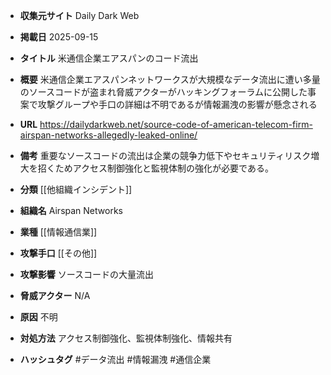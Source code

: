 - **収集元サイト**
Daily Dark Web

- **掲載日**
2025-09-15

- **タイトル**
米通信企業エアスパンのコード流出

- **概要**
米通信企業エアスパンネットワークスが大規模なデータ流出に遭い多量のソースコードが盗まれ脅威アクターがハッキングフォーラムに公開した事案で攻撃グループや手口の詳細は不明であるが情報漏洩の影響が懸念される

- **URL**
https://dailydarkweb.net/source-code-of-american-telecom-firm-airspan-networks-allegedly-leaked-online/

- **備考**
重要なソースコードの流出は企業の競争力低下やセキュリティリスク増大を招くためアクセス制御強化と監視体制の強化が必要である。

- **分類**
[[他組織インシデント]]

- **組織名**
Airspan Networks

- **業種**
[[情報通信業]]

- **攻撃手口**
[[その他]]

- **攻撃影響**
ソースコードの大量流出

- **脅威アクター**
N/A

- **原因**
不明

- **対処方法**
アクセス制御強化、監視体制強化、情報共有

- **ハッシュタグ**
#データ流出 #情報漏洩 #通信企業
